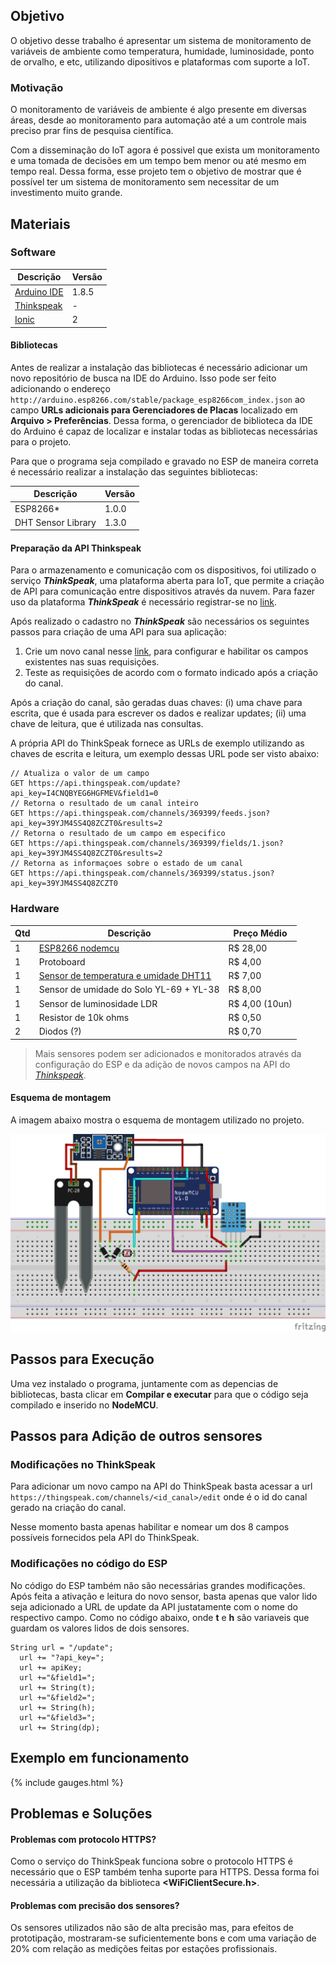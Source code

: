 ## Objetivo

O objetivo desse trabalho é apresentar um sistema de monitoramento de variáveis de ambiente como temperatura, humidade, luminosidade, ponto de orvalho, e etc, utilizando dipositivos e plataformas com suporte a IoT.

### Motivação

O monitoramento de variáveis de ambiente é algo presente em diversas áreas, desde ao monitoramento para automação até a um controle mais preciso prar fins de pesquisa científica.

Com a disseminação do IoT agora é possivel que exista um monitoramento e uma tomada de decisões em um tempo bem menor ou até mesmo em tempo real. Dessa forma, esse projeto tem o objetivo de mostrar que é possível ter um sistema de monitoramento sem necessitar de um investimento muito grande.

## Materiais

### Software

Descrição | Versão
------------ | -------------
[Arduino IDE](https://www.arduino.cc/)  |   1.8.5
[Thinkspeak](https://thingspeak.com/)   |   -
[Ionic](https://ionicframework.com/)    |   2 

#### Bibliotecas

Antes de realizar a instalação das bibliotecas é necessário adicionar um novo repositório de busca na IDE do Arduino. Isso pode ser feito adicionando o endereço `http://arduino.esp8266.com/stable/package_esp8266com_index.json` ao campo **URLs adicionais para Gerenciadores de Placas** localizado em **Arquivo > Preferências**. Dessa forma, o gerenciador de biblioteca da IDE do Arduino é capaz de localizar e instalar todas as bibliotecas necessárias para o projeto.

Para que o programa seja compilado e gravado no ESP de maneira correta é necessário realizar a instalação das seguintes bibliotecas:

Descrição | Versão
------------ | -------------
ESP8266*  |   1.0.0
DHT Sensor Library | 1.3.0

#### Preparação da API Thinkspeak

Para o armazenamento e comunicação com os dispositivos, foi utilizado o serviço ***ThinkSpeak***, uma plataforma aberta para IoT, que permite a criação de API para comunicação entre dispositivos através da nuvem. Para fazer uso da plataforma ***ThinkSpeak*** é necessário registrar-se no [link](https://thingspeak.com).

Após realizado o cadastro no ***ThinkSpeak*** são necessários os seguintes passos para criação de uma API para sua aplicação:

1. Crie um novo canal nesse [link](https://thingspeak.com/channels), para configurar e habilitar os campos existentes nas suas requisições.
2. Teste as requisições de acordo com o formato indicado após a criação do canal.

Após a criação do canal, são geradas duas chaves: (i) uma chave para escrita, que é usada para escrever os dados e realizar updates; (ii) uma chave de leitura, que é utilizada nas consultas.

A própria API do ThinkSpeak fornece as URLs de exemplo utilizando as chaves de escrita e leitura, um exemplo dessas URL pode ser visto abaixo:

```
// Atualiza o valor de um campo
GET https://api.thingspeak.com/update?api_key=I4CNQBYEG6HGFMEV&field1=0
// Retorna o resultado de um canal inteiro
GET https://api.thingspeak.com/channels/369399/feeds.json?api_key=39YJM4SS4Q8ZCZT0&results=2
// Retorna o resultado de um campo em especifico
GET https://api.thingspeak.com/channels/369399/fields/1.json?api_key=39YJM4SS4Q8ZCZT0&results=2
// Retorna as informaçoes sobre o estado de um canal
GET https://api.thingspeak.com/channels/369399/status.json?api_key=39YJM4SS4Q8ZCZT0
```

### Hardware

Qtd | Descrição | Preço Médio
------------ | ------------- | -------------
1   |   [ESP8266 nodemcu](https://www.filipeflop.com/blog/esp8266-nodemcu-como-programar/)  | R$ 28,00
1   |   Protoboard | R$ 4,00
1   |   [Sensor de temperatura e umidade DHT11](https://akizukidenshi.com/download/ds/aosong/DHT11.pdf) | R$ 7,00
1   |   Sensor de umidade do Solo YL-69 + YL-38| R$ 8,00
1   |   Sensor de luminosidade LDR | R$ 4,00 (10un)
1   |   Resistor de 10k ohms       | R$ 0,50
2   |   Diodos (?)                 | R$ 0,70

> Mais sensores podem ser adicionados e monitorados através da configuração do ESP e da adição de novos campos na API do [*Thinkspeak*](https://thingspeak.com).

#### Esquema de montagem

A imagem abaixo mostra o esquema de montagem utilizado no projeto.

![Esquema de montagem](documentacao/res/montagem_fritz_bb.png)

## Passos para Execução

Uma vez instalado o programa, juntamente com as depencias de bibliotecas, basta clicar em **Compilar e executar** para que o código seja compilado e inserido no **NodeMCU**.

## Passos para Adição de outros sensores

### Modificações no ThinkSpeak

Para adicionar um novo campo na API do ThinkSpeak basta acessar a url `https://thingspeak.com/channels/<id_canal>/edit` onde <idCanal> é o id do canal gerado na criação do  canal.

Nesse momento basta apenas habilitar e nomear um dos 8 campos possíveis fornecidos pela API do ThinkSpeak.

### Modificações no código do ESP

No código do ESP também não são necessárias grandes modificações. Após feita a ativação e leitura do novo sensor, basta apenas que valor lido seja adicionado a URL de update da API justatamente com o nome do respectivo campo. Como no código abaixo, onde **t** e **h** são variaveis que guardam os valores lidos de dois sensores.
```
String url = "/update";
  url += "?api_key=";
  url += apiKey;
  url +="&field1=";
  url += String(t);
  url +="&field2=";
  url += String(h);
  url +="&field3=";
  url += String(dp);
```

## Exemplo em funcionamento

{% include gauges.html %}

## Problemas e Soluções

#### Problemas com protocolo HTTPS?

Como o serviço do ThinkSpeak funciona sobre o protocolo HTTPS é necessário que o ESP também tenha suporte para HTTPS. Dessa forma foi necessária a utilização da biblioteca **<WiFiClientSecure.h>**.

#### Problemas com precisão dos sensores?

Os sensores utilizados não são de alta precisão mas, para efeitos de prototipação, mostraram-se suficientemente bons e com uma variação de 20% com relação as medições feitas por estações profissionais.

